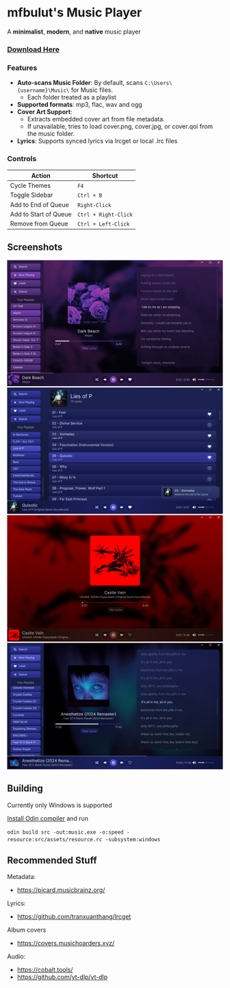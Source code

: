 # mfbulut's Music Player

A **minimalist**, **modern**, and **native** music player

### [Download Here](https://github.com/mfbulut/MusicPlayer/releases/latest)

### Features
- **Auto-scans Music Folder**: By default, scans `C:\Users\{username}\Music\` for Music files.
  - Each folder treated as a playlist
- **Supported formats**: mp3, flac, wav and ogg
- **Cover Art Support**:
  - Extracts embedded cover art from file metadata.
  - If unavailable, tries to load cover.png, cover.jpg, or cover.qoi from the music folder.
- **Lyrics**: Supports synced lyrics via lrcget or local .lrc files

### Controls

| Action                | Shortcut             |
| --------------------- | -------------------- |
| Cycle Themes          | `F4`                 |
| Toggle Sidebar        | `Ctrl + B`           |
| Add to End of Queue   | `Right-Click`        |
| Add to Start of Queue | `Ctrl + Right-Click` |
| Remove from Queue     | `Ctrl + Left-Click`  |

## Screenshots

![screenshot](screenshots/1.png)
![screenshot](screenshots/2.png)
![screenshot](screenshots/3.png)
![screenshot](screenshots/4.png)

## Building

Currently only Windows is supported

[Install Odin compiler](https://odin-lang.org/docs/install/) and run

```odin build src -out:music.exe -o:speed -resource:src/assets/resource.rc -subsystem:windows```

## Recommended Stuff

Metadata:
* https://picard.musicbrainz.org/

Lyrics:
* https://github.com/tranxuanthang/lrcget

Album covers
* https://covers.musichoarders.xyz/

Audio:
* https://cobalt.tools/
* https://github.com/yt-dlp/yt-dlp
